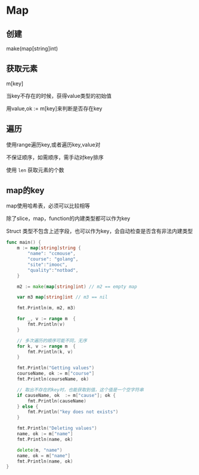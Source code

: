 # Map

##  创建

make(map[string]int)

## 获取元素

m[key]

当key不存在的时候，获得value类型的初始值

用value,ok := m[key]来判断是否存在key

## 遍历

使用range遍历key,或者遍历key,value对

不保证顺序，如需顺序，需手动对key排序

使用 `len` 获取元素的个数



## map的key

map使用哈希表，必须可以比较相等

除了slice，map，function的内建类型都可以作为key

Struct 类型不包含上述字段，也可以作为key，会自动检查是否含有非法内建类型

```go
func main() {
	m := map[string]string {
		"name": "ccmouse",
		"course": "golang",
		"site":"imooc",
		"quality":"notbad",
	}

	m2 := make(map[string]int) // m2 == empty map

	var m3 map[string]int // m3 == nil

	fmt.Println(m, m2, m3)

	for _, v := range m  {
		fmt.Println(v)
	}

	// 多次遍历的顺序可能不同，无序
	for k, v := range m  {
		fmt.Println(k, v)
	}

	fmt.Println("Getting values")
	courseName, ok := m["course"]
	fmt.Println(courseName, ok)

	// 取出不存在的key时，也能获取到值，这个值是一个空字符串
	if causeName, ok  := m["cause"]; ok {
		fmt.Println(causeName)
	} else {
		fmt.Println("key does not exists")
	}

	fmt.Println("Deleting values")
	name, ok := m["name"]
	fmt.Println(name, ok)

	delete(m, "name")
	name, ok = m["name"]
	fmt.Println(name, ok)
}
```


